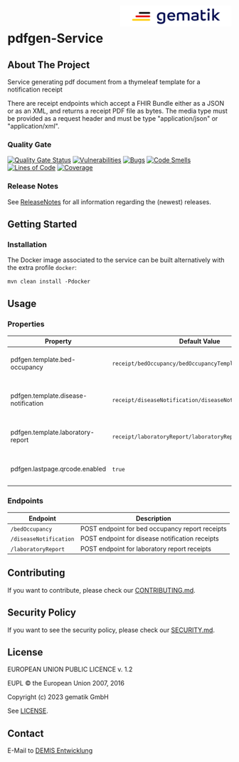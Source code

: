 <img align="right" alt="gematik" width="250" height="47" src="../media/Gematik_Logo_Flag.png"/> <br/>

# pdfgen-Service

## About The Project

Service generating pdf document from a thymeleaf template for a notification receipt

There are receipt endpoints which accept a FHIR Bundle either as a JSON or as an XML,
and returns a receipt PDF file as bytes. The media type must be provided as a request header and must be type
"application/json" or "application/xml".

### Quality Gate

[![Quality Gate Status](https://sonar.prod.ccs.gematik.solutions/api/project_badges/measure?project=de.gematik.demis%3Apdfgen-service&metric=alert_status&token=7f24a1dd3efdc568effea24956accd1e8057f3ba)](https://sonar.prod.ccs.gematik.solutions/dashboard?id=de.gematik.demis%3Apdfgen-service) [![Vulnerabilities](https://sonar.prod.ccs.gematik.solutions/api/project_badges/measure?project=de.gematik.demis%3Apdfgen-service&metric=vulnerabilities&token=7f24a1dd3efdc568effea24956accd1e8057f3ba)](https://sonar.prod.ccs.gematik.solutions/dashboard?id=de.gematik.demis%3Apdfgen-service) [![Bugs](https://sonar.prod.ccs.gematik.solutions/api/project_badges/measure?project=de.gematik.demis%3Apdfgen-service&metric=bugs&token=7f24a1dd3efdc568effea24956accd1e8057f3ba)](https://sonar.prod.ccs.gematik.solutions/dashboard?id=de.gematik.demis%3Apdfgen-service) [![Code Smells](https://sonar.prod.ccs.gematik.solutions/api/project_badges/measure?project=de.gematik.demis%3Apdfgen-service&metric=code_smells&token=7f24a1dd3efdc568effea24956accd1e8057f3ba)](https://sonar.prod.ccs.gematik.solutions/dashboard?id=de.gematik.demis%3Apdfgen-service) [![Lines of Code](https://sonar.prod.ccs.gematik.solutions/api/project_badges/measure?project=de.gematik.demis%3Apdfgen-service&metric=ncloc&token=7f24a1dd3efdc568effea24956accd1e8057f3ba)](https://sonar.prod.ccs.gematik.solutions/dashboard?id=de.gematik.demis%3Apdfgen-service) [![Coverage](https://sonar.prod.ccs.gematik.solutions/api/project_badges/measure?project=de.gematik.demis%3Apdfgen-service&metric=coverage&token=7f24a1dd3efdc568effea24956accd1e8057f3ba)](https://sonar.prod.ccs.gematik.solutions/dashboard?id=de.gematik.demis%3Apdfgen-service)

### Release Notes

See [ReleaseNotes](../ReleaseNotes.md) for all information regarding the (newest) releases.

## Getting Started

### Installation

The Docker image associated to the service can be built alternatively with the extra profile `docker`:

```docker
mvn clean install -Pdocker
```

## Usage

### Properties

| Property                             | Default Value                                             | Description                                                 |
|--------------------------------------|-----------------------------------------------------------|-------------------------------------------------------------|
| pdfgen.template.bed-occupancy        | `receipt/bedOccupancy/bedOccupancyTemplate`               | Path to Thymeleaf template of bed occupancy report receipts |
| pdfgen.template.disease-notification | `receipt/diseaseNotification/diseaseNotificationTemplate` | Path to Thymeleaf template of disease notification receipts |
| pdfgen.template.laboratory-report    | `receipt/laboratoryReport/laboratoryReportTemplate`       | Path to Thymeleaf template of laboratory report receipts    |
| pdfgen.lastpage.qrcode.enabled       | `true`                                                    | Flag to activate/deactivate QR Code on last page            |

### Endpoints

| Endpoint               | Description                                     |
|------------------------|-------------------------------------------------|
| `/bedOccupancy `       | POST endpoint for bed occupancy report receipts |
| `/diseaseNotification` | POST endpoint for disease notification receipts |
| `/laboratoryReport `   | POST endpoint for laboratory report receipts    |

## Contributing

If you want to contribute, please check our [CONTRIBUTING.md](CONTRIBUTING.md).

## Security Policy

If you want to see the security policy, please check our [SECURITY.md](SECURITY.md).

## License

EUROPEAN UNION PUBLIC LICENCE v. 1.2

EUPL © the European Union 2007, 2016

Copyright (c) 2023 gematik GmbH

See [LICENSE](../LICENSE.md).

## Contact

E-Mail to [DEMIS Entwicklung](mailto:demis-entwicklung@gematik.de?subject=[GitHub]%20PDFGen-Service)
